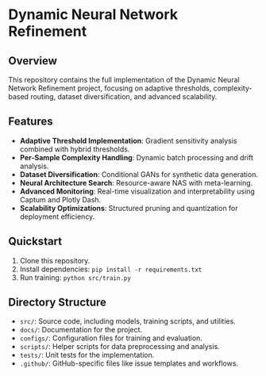 
# Dynamic Neural Network Refinement

## Overview
This repository contains the full implementation of the Dynamic Neural Network Refinement project, 
focusing on adaptive thresholds, complexity-based routing, dataset diversification, and advanced scalability.

## Features
- **Adaptive Threshold Implementation**: Gradient sensitivity analysis combined with hybrid thresholds.
- **Per-Sample Complexity Handling**: Dynamic batch processing and drift analysis.
- **Dataset Diversification**: Conditional GANs for synthetic data generation.
- **Neural Architecture Search**: Resource-aware NAS with meta-learning.
- **Advanced Monitoring**: Real-time visualization and interpretability using Captum and Plotly Dash.
- **Scalability Optimizations**: Structured pruning and quantization for deployment efficiency.

## Quickstart
1. Clone this repository.
2. Install dependencies: `pip install -r requirements.txt`
3. Run training: `python src/train.py`

## Directory Structure
- `src/`: Source code, including models, training scripts, and utilities.
- `docs/`: Documentation for the project.
- `configs/`: Configuration files for training and evaluation.
- `scripts/`: Helper scripts for data preprocessing and analysis.
- `tests/`: Unit tests for the implementation.
- `.github/`: GitHub-specific files like issue templates and workflows.

